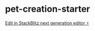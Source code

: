 # pet-creation-starter

[Edit in StackBlitz next generation editor ⚡️](https://stackblitz.com/~/github.com/hnguyen1537/pet-creation-starter)